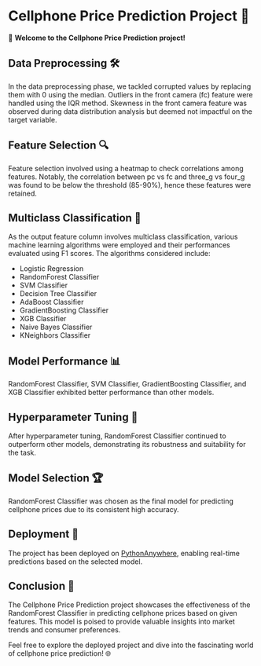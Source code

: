 # Cellphone Price Prediction Project 📱

🚀 **Welcome to the Cellphone Price Prediction project!** 

## Data Preprocessing 🛠️

In the data preprocessing phase, we tackled corrupted values by replacing them with 0 using the median. Outliers in the front camera (fc) feature were handled using the IQR method. Skewness in the front camera feature was observed during data distribution analysis but deemed not impactful on the target variable.

## Feature Selection 🔍

Feature selection involved using a heatmap to check correlations among features. Notably, the correlation between pc vs fc and three_g vs four_g was found to be below the threshold (85-90%), hence these features were retained.

## Multiclass Classification 🎯

As the output feature column involves multiclass classification, various machine learning algorithms were employed and their performances evaluated using F1 scores. The algorithms considered include:
- Logistic Regression
- RandomForest Classifier
- SVM Classifier
- Decision Tree Classifier
- AdaBoost Classifier
- GradientBoosting Classifier
- XGB Classifier
- Naive Bayes Classifier
- KNeighbors Classifier

## Model Performance 📊

RandomForest Classifier, SVM Classifier, GradientBoosting Classifier, and XGB Classifier exhibited better performance than other models.

## Hyperparameter Tuning 🔧

After hyperparameter tuning, RandomForest Classifier continued to outperform other models, demonstrating its robustness and suitability for the task.

## Model Selection 🏆

RandomForest Classifier was chosen as the final model for predicting cellphone prices due to its consistent high accuracy.

## Deployment 🚀

The project has been deployed on [PythonAnywhere](http://praveenbharti.pythonanywhere.com/), enabling real-time predictions based on the selected model.

## Conclusion 🔮

The Cellphone Price Prediction project showcases the effectiveness of the RandomForest Classifier in predicting cellphone prices based on given features. This model is poised to provide valuable insights into market trends and consumer preferences.

Feel free to explore the deployed project and dive into the fascinating world of cellphone price prediction! 🌐